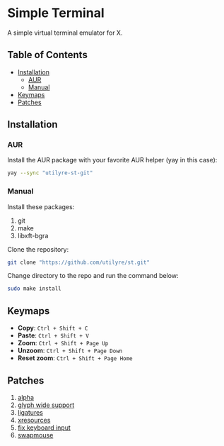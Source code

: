 # Simple Terminal

A simple virtual terminal emulator for X.

## Table of Contents

* [Installation](#installation)
  * [AUR](#aur)
  * [Manual](#manual)
* [Keymaps](#keymaps)
* [Patches](#patches)

## Installation

### AUR

Install the AUR package with your favorite AUR helper (yay in this case):

```sh
yay --sync "utilyre-st-git"
```

### Manual

Install these packages:

1. git
2. make
3. libxft-bgra

Clone the repository:

```sh
git clone "https://github.com/utilyre/st.git"
```

Change directory to the repo and run the command below:

```sh
sudo make install
```

## Keymaps

* **Copy**: `Ctrl + Shift + C`
* **Paste**: `Ctrl + Shift + V`
* **Zoom**: `Ctrl + Shift + Page Up`
* **Unzoom**: `Ctrl + Shift + Page Down`
* **Reset zoom**: `Ctrl + Shift + Page Home`

## Patches

1. [alpha](https://st.suckless.org/patches/alpha)
2. [glyph wide support](https://st.suckless.org/patches/glyph_wide_support)
3. [ligatures](https://st.suckless.org/patches/ligatures)
4. [xresources](https://st.suckless.org/patches/xresources)
5. [fix keyboard input](https://st.suckless.org/patches/fix_keyboard_input)
6. [swapmouse](https://st.suckless.org/patches/swapmouse)
